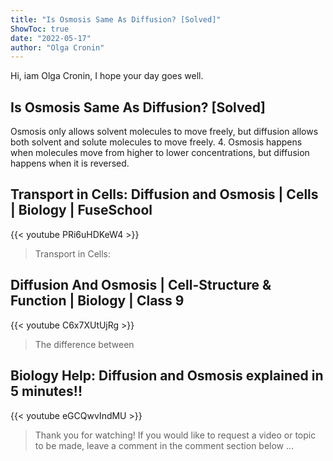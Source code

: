 ```yaml
---
title: "Is Osmosis Same As Diffusion? [Solved]"
ShowToc: true 
date: "2022-05-17"
author: "Olga Cronin" 
---
```


Hi, iam Olga Cronin, I hope your day goes well.
## Is Osmosis Same As Diffusion? [Solved]
Osmosis only allows solvent molecules to move freely, but diffusion allows both solvent and solute molecules to move freely. 4. Osmosis happens when molecules move from higher to lower concentrations, but diffusion happens when it is reversed.

## Transport in Cells: Diffusion and Osmosis | Cells | Biology | FuseSchool
{{< youtube PRi6uHDKeW4 >}}
>Transport in Cells: 

## Diffusion And Osmosis | Cell-Structure & Function | Biology | Class 9
{{< youtube C6x7XUtUjRg >}}
>The difference between 

## Biology Help: Diffusion and Osmosis explained in 5 minutes!!
{{< youtube eGCQwvIndMU >}}
>Thank you for watching! If you would like to request a video or topic to be made, leave a comment in the comment section below ...

